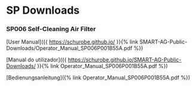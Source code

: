# SP Downloads

### SP006 Self-Cleaning Air Filter
  
[User Manual]({{ https://schurobe.github.io/ }}{% link SMART-AG-Public-Downloads/Operator_Manual_SP006P001B55A.pdf %})    
      
[Manual do utilizador]({{ https://schurobe.github.io/SMART-AG-Public-Downloads/ }}{% link Operator_Manual_SP006P001B55A.pdf %})

[Bedienungsanleitung]({% link Operator_Manual_SP006P001B55A.pdf %})     


